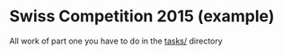 Swiss Competition 2015 (example)
================================

All work of part one you have to do in the [tasks/](tasks/) directory
